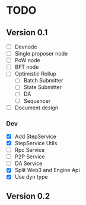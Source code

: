 # TODO

## Version 0.1

- [ ] Devnode
- [ ] Single proposer node
- [ ] PoW node
- [ ] BFT node
- [ ] Optimistic Rollup
  - [ ] Batch Submitter
  - [ ] State Submitter
  - [ ] DA
  - [ ] Sequencer
- [ ] Document design

### Dev

- [x] Add StepService
- [x] StepService Utils
- [ ] Rpc Service
- [ ] P2P Service
- [ ] DA Service
- [x] Split Web3 and Engine Api
- [x] Use dyn type

## Version 0.2
